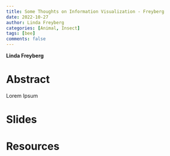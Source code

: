 ```yaml
---
title: Some Thoughts on Information Visualization - Freyberg
date: 2022-10-27
author: Linda Freyberg
categories: [Animal, Insect]
tags: [bee]
comments: false
---
```


**Linda Freyberg**

# Abstract 

Lorem Ipsum

# Slides

# Resources
